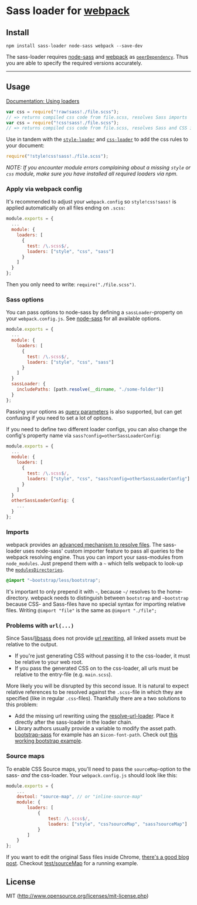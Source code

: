 # Sass loader for [webpack](http://webpack.github.io/)

## Install

`npm install sass-loader node-sass webpack --save-dev`

The sass-loader requires [node-sass](https://github.com/sass/node-sass) and [webpack](https://github.com/webpack/webpack)
as [`peerDependency`](https://docs.npmjs.com/files/package.json#peerdependencies). Thus you are able to specify the required versions accurately.

---

## Usage

[Documentation: Using loaders](http://webpack.github.io/docs/using-loaders.html)

``` javascript
var css = require("!raw!sass!./file.scss");
// => returns compiled css code from file.scss, resolves Sass imports
var css = require("!css!sass!./file.scss");
// => returns compiled css code from file.scss, resolves Sass and CSS imports and url(...)s
```

Use in tandem with the [`style-loader`](https://github.com/webpack/style-loader) and [`css-loader`](https://github.com/webpack/css-loader) to add the css rules to your document:

``` javascript
require("!style!css!sass!./file.scss");
```
*NOTE: If you encounter module errors complaining about a missing `style` or `css` module, make sure you have installed all required loaders via npm.*

### Apply via webpack config

It's recommended to adjust your `webpack.config` so `style!css!sass!` is applied automatically on all files ending on `.scss`:

``` javascript
module.exports = {
  ...
  module: {
    loaders: [
      {
        test: /\.scss$/,
        loaders: ["style", "css", "sass"]
      }
    ]
  }
};
```

Then you only need to write: `require("./file.scss")`.

### Sass options

You can pass options to node-sass by defining a `sassLoader`-property on your `webpack.config.js`. See [node-sass](https://github.com/andrew/node-sass) for all available options.

``` javascript
module.exports = {
  ...
  module: {
    loaders: [
      {
        test: /\.scss$/,
        loaders: ["style", "css", "sass"]
      }
    ]
  }
  sassLoader: {
    includePaths: [path.resolve(__dirname, "./some-folder")]
  }
};
```

Passing your options as [query parameters](http://webpack.github.io/docs/using-loaders.html#query-parameters) is also supported, but can get confusing if you need to set a lot of options.

If you need to define two different loader configs, you can also change the config's property name via `sass?config=otherSassLoaderConfig`:

```javascript
module.exports = {
  ...
  module: {
    loaders: [
      {
        test: /\.scss$/,
        loaders: ["style", "css", "sass?config=otherSassLoaderConfig"]
      }
    ]
  }
  otherSassLoaderConfig: {
    ...
  }
};
```

### Imports

webpack provides an [advanced mechanism to resolve files](http://webpack.github.io/docs/resolving.html). The sass-loader uses node-sass' custom importer feature to pass all queries to the webpack resolving engine. Thus you can import your sass-modules from `node_modules`. Just prepend them with a `~` which tells webpack to look-up the [`modulesDirectories`](http://webpack.github.io/docs/configuration.html#resolve-modulesdirectories).

```css
@import "~bootstrap/less/bootstrap";
```

It's important to only prepend it with `~`, because `~/` resolves to the home-directory. webpack needs to distinguish between `bootstrap` and `~bootstrap` because CSS- and Sass-files have no special syntax for importing relative files. Writing `@import "file"` is the same as `@import "./file";`

### Problems with `url(...)`

Since Sass/[libsass](https://github.com/sass/libsass) does not provide [url rewriting](https://github.com/sass/libsass/issues/532), all linked assets must be relative to the output.

- If you're just generating CSS without passing it to the css-loader, it must be relative to your web root.
- If you pass the generated CSS on to the css-loader, all urls must be relative to the entry-file (e.g. `main.scss`).

More likely you will be disrupted by this second issue. It is natural to expect relative references to be resolved against the `.scss`-file in which they are specified (like in regular `.css`-files). Thankfully there are a two solutions to this problem:

- Add the missing url rewriting using the [resolve-url-loader](https://github.com/bholloway/resolve-url-loader). Place it directly after the sass-loader in the loader chain.
- Library authors usually provide a variable to modify the asset path. [bootstrap-sass](https://github.com/twbs/bootstrap-sass) for example has an `$icon-font-path`. Check out [this working bootstrap example](https://github.com/jtangelder/sass-loader/tree/master/test/bootstrapSass).

### Source maps

To enable CSS Source maps, you'll need to pass the `sourceMap`-option to the sass- *and* the css-loader. Your `webpack.config.js` should look like this:

```javascript
module.exports = {
    ...
    devtool: "source-map", // or "inline-source-map"
    module: {
        loaders: [
            {
                test: /\.scss$/,
                loaders: ["style", "css?sourceMap", "sass?sourceMap"]
            }
        ]
    }
};
```

If you want to edit the original Sass files inside Chrome, [there's a good blog post](https://medium.com/@toolmantim/getting-started-with-css-sourcemaps-and-in-browser-sass-editing-b4daab987fb0). Checkout [test/sourceMap](https://github.com/jtangelder/sass-loader/tree/master/test) for a running example.

## License

MIT (http://www.opensource.org/licenses/mit-license.php)
